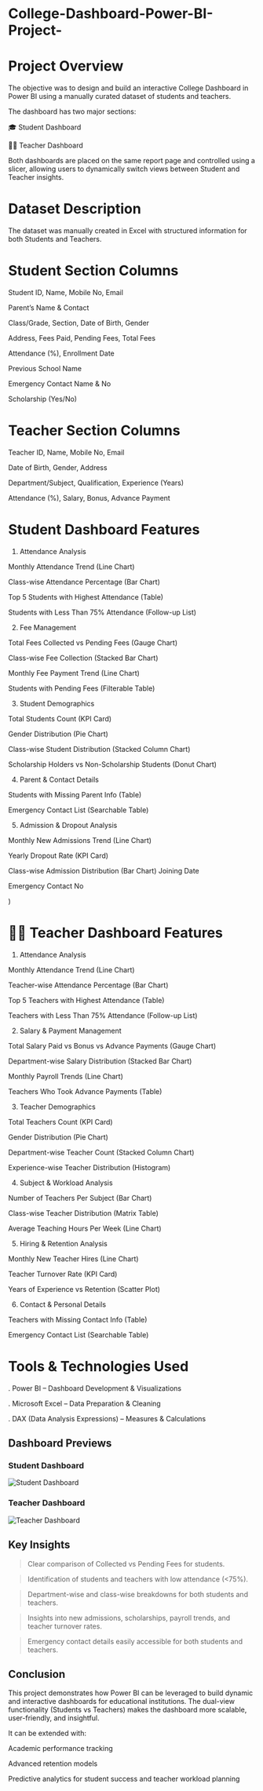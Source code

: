 # College-Dashboard-Power-BI-Project-
 
# Project Overview

  The objective was to design and build an interactive College Dashboard in Power BI using a manually curated dataset of students and teachers.

The dashboard has two major sections:

🎓 Student Dashboard

👨‍🏫 Teacher Dashboard

Both dashboards are placed on the same report page and controlled using a slicer, allowing users to dynamically switch views between Student and Teacher insights.

# Dataset Description

The dataset was manually created in Excel with structured information for both Students and Teachers.

# Student Section Columns

Student ID, Name, Mobile No, Email

Parent’s Name & Contact

Class/Grade, Section, Date of Birth, Gender

Address, Fees Paid, Pending Fees, Total Fees

Attendance (%), Enrollment Date

Previous School Name

Emergency Contact Name & No

Scholarship (Yes/No)

# Teacher Section Columns

Teacher ID, Name, Mobile No, Email

Date of Birth, Gender, Address

Department/Subject, Qualification, Experience (Years)

Attendance (%), Salary, Bonus, Advance Payment

 # Student Dashboard Features

1. Attendance Analysis

Monthly Attendance Trend (Line Chart)

Class-wise Attendance Percentage (Bar Chart)

Top 5 Students with Highest Attendance (Table)

Students with Less Than 75% Attendance (Follow-up List)

2. Fee Management

Total Fees Collected vs Pending Fees (Gauge Chart)

Class-wise Fee Collection (Stacked Bar Chart)

Monthly Fee Payment Trend (Line Chart)

Students with Pending Fees (Filterable Table)

3. Student Demographics

Total Students Count (KPI Card)

Gender Distribution (Pie Chart)

Class-wise Student Distribution (Stacked Column Chart)

Scholarship Holders vs Non-Scholarship Students (Donut Chart)

4. Parent & Contact Details

Students with Missing Parent Info (Table)

Emergency Contact List (Searchable Table)

5. Admission & Dropout Analysis

Monthly New Admissions Trend (Line Chart)

Yearly Dropout Rate (KPI Card)

Class-wise Admission Distribution (Bar Chart)
Joining Date

Emergency Contact No

)

 # 👨‍🏫 Teacher Dashboard Features

1. Attendance Analysis

Monthly Attendance Trend (Line Chart)

Teacher-wise Attendance Percentage (Bar Chart)

Top 5 Teachers with Highest Attendance (Table)

Teachers with Less Than 75% Attendance (Follow-up List)

2. Salary & Payment Management

Total Salary Paid vs Bonus vs Advance Payments (Gauge Chart)

Department-wise Salary Distribution (Stacked Bar Chart)

Monthly Payroll Trends (Line Chart)

Teachers Who Took Advance Payments (Table)

3. Teacher Demographics

Total Teachers Count (KPI Card)

Gender Distribution (Pie Chart)

Department-wise Teacher Count (Stacked Column Chart)

Experience-wise Teacher Distribution (Histogram)

4. Subject & Workload Analysis

Number of Teachers Per Subject (Bar Chart)

Class-wise Teacher Distribution (Matrix Table)

Average Teaching Hours Per Week (Line Chart)

5. Hiring & Retention Analysis

Monthly New Teacher Hires (Line Chart)

Teacher Turnover Rate (KPI Card)

Years of Experience vs Retention (Scatter Plot)

6. Contact & Personal Details

Teachers with Missing Contact Info (Table)

Emergency Contact List (Searchable Table)

# Tools & Technologies Used

. Power BI – Dashboard Development & Visualizations

. Microsoft Excel – Data Preparation & Cleaning

. DAX (Data Analysis Expressions) – Measures & Calculations

## Dashboard Previews



### Student Dashboard
![Student Dashboard](college(teacher).jpeg)

### Teacher Dashboard
![Teacher Dashboard]()




## Key Insights

> Clear comparison of Collected vs Pending Fees for students.

> Identification of students and teachers with low attendance (<75%).

> Department-wise and class-wise breakdowns for both students and teachers.

> Insights into new admissions, scholarships, payroll trends, and teacher turnover rates.

> Emergency contact details easily accessible for both students and teachers.


## Conclusion

This project demonstrates how Power BI can be leveraged to build dynamic and interactive dashboards for educational institutions. The dual-view functionality (Students vs Teachers) makes the dashboard more scalable, user-friendly, and insightful.

It can be extended with:

Academic performance tracking

Advanced retention models

Predictive analytics for student success and teacher workload planning
